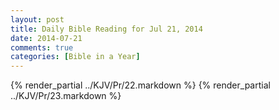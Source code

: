 ```yaml
---
layout: post
title: Daily Bible Reading for Jul 21, 2014
date: 2014-07-21
comments: true
categories: [Bible in a Year]
---
```

{% render_partial ../KJV/Pr/22.markdown %}
{% render_partial ../KJV/Pr/23.markdown %}
